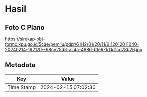 # Hasil

## Foto C Plano

https://sirekap-obj-formc.kpu.go.id/5cae/pemilu/pdpr/61/12/01/20/11/6112012011040-20240214-192120--98ce25d3-ab4a-4886-b1e6-1ddd1cd78b26.jpg


## Metadata

| Key        | Value               |
| ---------- | ------------------- |
| Time Stamp | 2024-02-15 07:02:30 |



